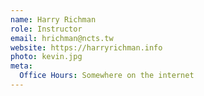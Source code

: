 ```yaml
---
name: Harry Richman
role: Instructor
email: hrichman@ncts.tw
website: https://harryrichman.info
photo: kevin.jpg
meta:
  Office Hours: Somewhere on the internet
---
```


<!-- [Schedule an appointment](#){: .btn .btn-outline } -->
